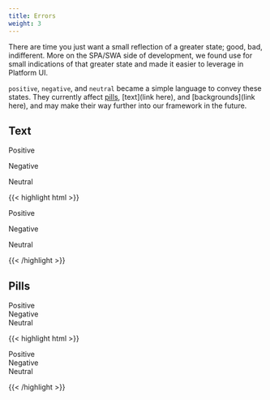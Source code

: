 ```yaml
---
title: Errors
weight: 3
---
```


There are time you just want a small reflection of a greater state; good, bad, indifferent. More on the SPA/SWA side of development, we found use for small indications of that greater state and made it easier to leverage in Platform UI. 

`positive`, `negative`, and `neutral` became a simple language to convey these states. They currently affect [pills](/docs/components/pills/), [text](link here), and [backgrounds](link here), and may make their way further into our framework in the future. 

## Text

<p class="text--positive">Positive</p>
<p class="text--negative">Negative</p>
<p class="text--neutral">Neutral</p>

{{< highlight html >}}
<p class="text--positive">Positive</p>
<p class="text--negative">Negative</p>
<p class="text--neutral">Neutral</p>
{{< /highlight >}}

## Pills

<div class="pill pill--circle-empty positive"></div>
<div class="pill pill--circle-empty negative"></div>
<div class="pill pill--circle-empty neutral"></div>
<div class="pill pill--circle-empty-dot positive"></div>
<div class="pill pill--circle-empty-dot negative"></div>
<div class="pill pill--circle-empty-dot neutral"></div>

<div class="pill positive">
Positive
</div>

<div class="pill negative">
Negative
</div>

<div class="pill neutral">
Neutral
</div>

{{< highlight html >}}

<div class="pill pill--circle-empty positive"></div>
<div class="pill pill--circle-empty negative"></div>
<div class="pill pill--circle-empty neutral"></div>
<div class="pill pill--circle-empty-dot positive"></div>
<div class="pill pill--circle-empty-dot negative"></div>
<div class="pill pill--circle-empty-dot neutral"></div>

<div class="pill positive">
Positive
</div>

<div class="pill negative">
Negative
</div>

<div class="pill neutral">
Neutral
</div>

{{< /highlight >}}